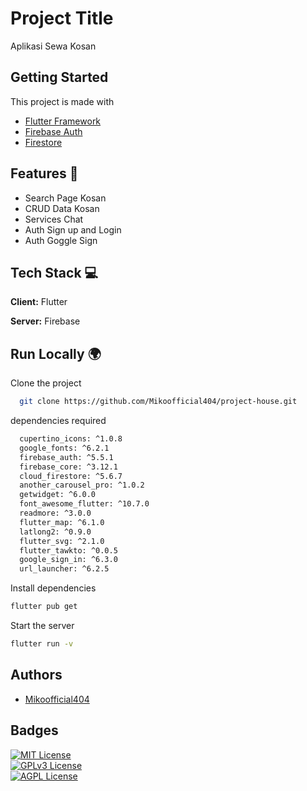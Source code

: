 # Project Title  
Aplikasi Sewa Kosan

## Getting Started

This project is made with

- [Flutter Framework](https://flutter.dev/?utm_source=google&utm_medium=cpc&utm_campaign=pmax_gads_brand&utm_content=apac_apac&gad_source=1&gad_campaignid=19934956789&gbraid=0AAAAAC-INI_pISW5JxJ-71BQWKDMGsegl&gclid=Cj0KCQjw8vvABhCcARIsAOCfwwrO3-hWbTIr9pke7tfh6Hzq6F-MmY7i4Cxw2PBpqmZ4zO8F0dcASZEaAqnKEALw_wcB&gclsrc=aw.ds) 
- [Firebase Auth](https://firebase.google.com/docs/auth/)  
- [Firestore](https://firebase.google.com/docs/firestore)  
## Features 💫 
- Search Page Kosan
- CRUD Data Kosan
- Services Chat 
- Auth Sign up and Login
- Auth Goggle Sign 

## Tech Stack 💻 
**Client:** Flutter 

**Server:** Firebase 



## Run Locally 🌍  

Clone the project  

~~~bash  
  git clone https://github.com/Mikoofficial404/project-house.git
~~~

dependencies required
~~~bash  
  cupertino_icons: ^1.0.8
  google_fonts: ^6.2.1
  firebase_auth: ^5.5.1
  firebase_core: ^3.12.1
  cloud_firestore: ^5.6.7
  another_carousel_pro: ^1.0.2
  getwidget: ^6.0.0
  font_awesome_flutter: ^10.7.0
  readmore: ^3.0.0
  flutter_map: ^6.1.0
  latlong2: ^0.9.0
  flutter_svg: ^2.1.0
  flutter_tawkto: ^0.0.5
  google_sign_in: ^6.3.0
  url_launcher: ^6.2.5
~~~
Install dependencies  

~~~bash  
flutter pub get
~~~

Start the server  

~~~bash  
flutter run -v
~~~

## Authors  
- [Mikoofficial404](https://github.com/Mikoofficial404)  
## Badges  
[![MIT License](https://img.shields.io/badge/License-MIT-green.svg)](https://choosealicense.com/licenses/mit/)  
[![GPLv3 License](https://img.shields.io/badge/License-GPL%20v3-yellow.svg)](https://choosealicense.com/licenses/gpl-3.0/)  
[![AGPL License](https://img.shields.io/badge/license-AGPL-blue.svg)](https://choosealicense.com/licenses/gpl-3.0/)  

